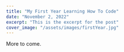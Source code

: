 ```yaml
---
title: "My First Year Learning How To Code"
date: "November 2, 2022"
excerpt: "This is the excerpt for the post"
cover_image: "/assets/images/firstYear.jpg"
---
```


More to come.